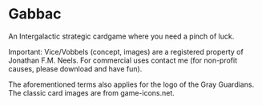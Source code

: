 # Gabbac
An Intergalactic strategic cardgame where you need a pinch of luck.


Important: 
Vice/Vobbels (concept, images) are a registered property of Jonathan F.M. Neels.
For commercial uses contact me (for non-profit causes, please download and have fun).

The aforementioned terms also applies for the logo of the Gray Guardians.<br>The classic card images are from game-icons.net.
